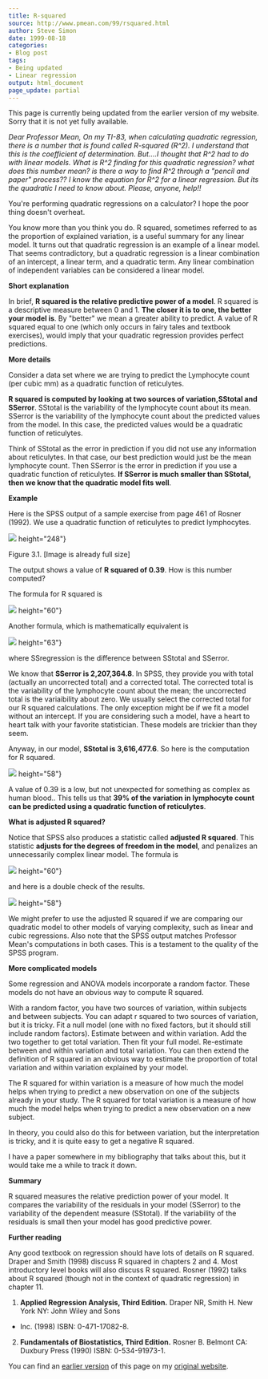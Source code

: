 ```yaml
---
title: R-squared
source: http://www.pmean.com/99/rsquared.html
author: Steve Simon
date: 1999-08-18
categories:
- Blog post
tags:
- Being updated
- Linear regression
output: html_document
page_update: partial
---
```


This page is currently being updated from the earlier version of my website. Sorry that it is not yet fully available.

*Dear Professor Mean, On my TI-83, when calculating quadratic regression, there is a number that is found called R-squared (R^2). I understand that this is the coefficient of determination. But....I thought that R^2 had to do with linear models. What is R^2 finding for this quadratic regression? what does this number mean? is there a way to find R^2 through a "pencil and paper" process?? I know the equation for R^2 for a linear regression. But its the quadratic I need to know
about. Please, anyone, help!!*

You're performing quadratic regressions on a calculator? I hope the poor thing doesn't overheat.

You know more than you think you do. R squared, sometimes referred to as the proportion of explained variation, is a useful summary for any linear model. It turns out that quadratic regression is an example of a linear model. That seems contradictory, but a quadratic regression is a
linear combination of an intercept, a linear term, and a quadratic term. Any linear combination of independent variables can be considered a
linear model.

**Short explanation**

In brief, **R squared is the relative predictive power of a model**. R squared is a descriptive measure between 0 and 1. **The closer it is to one, the better your model is**. By "better" we mean a greater ability to predict. A value of R squared equal to one (which only occurs in
fairy tales and textbook exercises), would imply that your quadratic regression provides perfect predictions.

**More details**

Consider a data set where we are trying to predict the Lymphocyte count (per cubic mm) as a quadratic function of reticulytes.

**R squared is computed by looking at two sources of variation,SStotal and SSerror**. SStotal is the variability of the lymphocyte count about its mean. SSerror is the variability of the lymphocyte count about the predicted values from the model. In this case, the predicted values would be a quadratic function of reticulytes.

Think of SStotal as the error in prediction if you did not use any information about reticulytes. In that case, our best prediction would just be the mean lymphocyte count. Then SSerror is the error in prediction if you use a quadratic function of reticulytes. **If SSerror is much smaller than SStotal, then we know that the quadratic model fits well**.

**Example**

Here is the SPSS output of a sample exercise from page 461 of Rosner (1992). We use a quadratic function of reticulytes to predict lymphocytes.

![](../../../web/images/99/rsquared01.gif)
height="248"}

Figure 3.1. [Image is already full size]

The output shows a value of **R squared of 0.39**. How is this number computed?

The formula for R squared is

![](../../../web/images/99/rsquared02.gif)
height="60"}

Another formula, which is mathematically equivalent is

![](../../../web/images/99/rsquared03.gif)
height="63"}

where SSregression is the difference between SStotal and SSerror.

We know that **SSerror is 2,207,364.8**. In SPSS, they provide you with total (actually an uncorrected total) and a corrected total. The corrected total is the variability of the lymphocyte count about the mean; the uncorrected total is the variaibility about zero. We usually select the corrected total for our R squared calculations. The only exception might be if we fit a model without an intercept. If you are considering such a model, have a heart to heart talk with your favorite
statistician. These models are trickier than they seem.

Anyway, in our model, **SStotal is 3,616,477.6**. So here is the computation for R squared.

![](../../../web/images/99/rsquared04.gif)
height="58"}

A value of 0.39 is a low, but not unexpected for something as complex as human blood.. This tells us that **39% of the variation in lymphocyte count can be predicted using a quadratic function of reticulytes**.

**What is adjusted R squared?**

Notice that SPSS also produces a statistic called **adjusted R squared**. This statistic **adjusts for the degrees of freedom in the model**, and penalizes an unnecessarily complex linear model. The
formula is

![](../../../web/images/99/rsquared05.gif)
height="60"}

and here is a double check of the results.

![](../../../web/images/99/rsquared06.gif)
height="58"}

We might prefer to use the adjusted R squared if we are comparing our quadratic model to other models of varying complexity, such as linear and cubic regressions. Also note that the SPSS output matches Professor Mean's computations in both cases. This is a testament to the quality of the SPSS program.

**More complicated models**

Some regression and ANOVA models incorporate a random factor. These models do not have an obvious way to compute R squared.

With a random factor, you have two sources of variation, within subjects and between subjects. You can adapt r squared to two sources of variation, but it is tricky. Fit a null model (one with no fixed factors, but it should still include random factors). Estimate between and within variation. Add the two together to get total variation. Then fit your full model. Re-estimate between and within variation and total variation. You can then extend the definition of R squared in an obvious way to estimate the proportion of total variation and within variation explained by your model.

The R squared for within variation is a measure of how much the model helps when trying to predict a new observation on one of the subjects already in your study. The R squared for total variation is a measure of how much the model helps when trying to predict a new observation on a new subject.

In theory, you could also do this for between variation, but the interpretation is tricky, and it is quite easy to get a negative R squared.

I have a paper somewhere in my bibliography that talks about this, but it would take me a while to track it down.

**Summary**

R squared measures the relative prediction power of your model. It compares the variability of the residuals in your model (SSerror) to the variability of the dependent measure (SStotal). If the variability of the residuals is small then your model has good predictive power.

**Further reading**

Any good textbook on regression should have lots of details on R squared. Draper and Smith (1998) discuss R squared in chapters 2 and 4. Most introductory level books will also discuss R squared. Rosner (1992) talks about R squared (though not in the context of quadratic
regression) in chapter 11.

1.  **Applied Regression Analysis, Third Edition.** Draper NR, Smith H. New York NY: John Wiley and Sons
- Inc.  (1998) ISBN: 0-471-17082-8.
2.  **Fundamentals of Biostatistics, Third Edition.** Rosner B. Belmont CA: Duxbury Press (1990) ISBN: 0-534-91973-1.

You can find an [earlier version][sim1] of this page on my [original website][sim2].

[sim1]: http://www.pmean.com/99/rsquared.html
[sim2]: http://www.pmean.com/original_site.html
